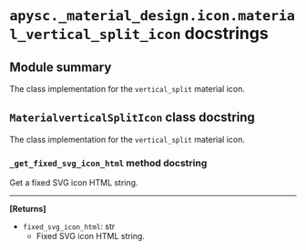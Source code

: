 # `apysc._material_design.icon.material_vertical_split_icon` docstrings

## Module summary

The class implementation for the `vertical_split` material icon.

## `MaterialverticalSplitIcon` class docstring

The class implementation for the `vertical_split` material icon.

### `_get_fixed_svg_icon_html` method docstring

Get a fixed SVG icon HTML string.<hr>

**[Returns]**

- `fixed_svg_icon_html`: str
  - Fixed SVG icon HTML string.